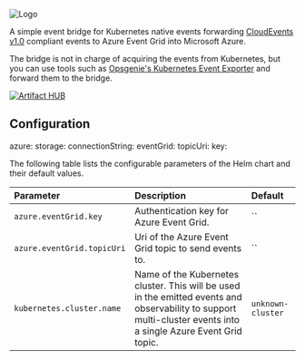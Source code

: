 ![Logo](https://raw.githubusercontent.com/tomkerkhove/k8s-event-grid-bridge/main/docs/media/logo-with-name-small.png)

A simple event bridge for Kubernetes native events forwarding [CloudEvents v1.0](https://cloudevents.io/) compliant events to Azure Event Grid into Microsoft Azure.

The bridge is not in charge of acquiring the events from Kubernetes, but you can use tools such as [Opsgenie's Kubernetes Event Exporter](https://github.com/opsgenie/kubernetes-event-exporter) and forward them to the bridge.

[![Artifact HUB](https://img.shields.io/endpoint?url=https://artifacthub.io/badge/repository/k8s-event-grid-bridge)](https://artifacthub.io/packages/search?repo=k8s-event-grid-bridge)

## Configuration
azure:
  storage:
    connectionString:
  eventGrid:
    topicUri: 
    key:

The following table lists the configurable parameters of the Helm chart and
their default values.

| Parameter                  | Description                                                                                                                                                     | Default           |
| :------------------------- | :-------------------------------------------------------------------------------------------------------------------------------------------------------------- | :---------------- |
| `azure.eventGrid.key`      | Authentication key for Azure Event Grid.                                                                                                                        | ``                |
| `azure.eventGrid.topicUri` | Uri of the Azure Event Grid topic to send events to.                                                                                                            | ``                |
| `kubernetes.cluster.name`             | Name of the Kubernetes cluster. This will be used in the emitted events and observability to support multi-cluster events into a single Azure Event Grid topic. | `unknown-cluster` |
